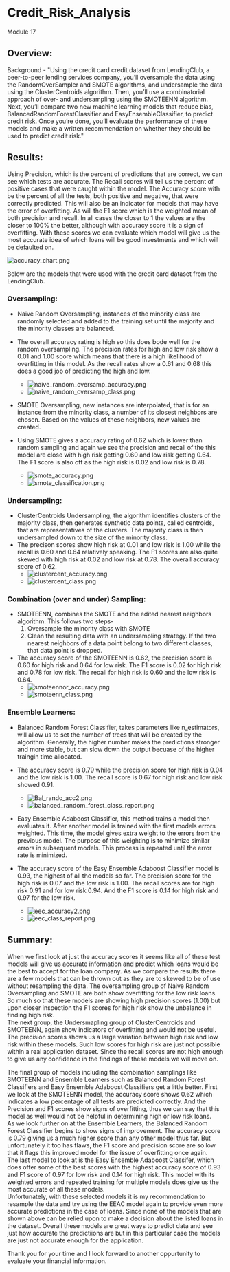 # Credit_Risk_Analysis
Module 17

## Overview:

Background -  "Using the credit card credit dataset from LendingClub, a peer-to-peer lending services company, you’ll oversample the data using the RandomOverSampler and SMOTE algorithms, and undersample the data using the ClusterCentroids algorithm. Then, you’ll use a combinatorial approach of over- and undersampling using the SMOTEENN algorithm. Next, you’ll compare two new machine learning models that reduce bias, BalancedRandomForestClassifier and EasyEnsembleClassifier, to predict credit risk. Once you’re done, you’ll evaluate the performance of these models and make a written recommendation on whether they should be used to predict credit risk."

## Results:

Using Precision, which is the percent of predictions that are correct, we can see which tests are accurate.  The Recall scores will tell us the percent of positive cases that were caught within the model.  The Accuracy score with be the percent of all the tests, both positive and negative, that were correctly predicted.  This will also be an indicator for models that may have the error of overfitting.  As will the F1 score which is the weighted mean of both precision and recall.  In all cases the closer to 1 the values are the closer to 100% the better, although with accuracy score it is a sign of overfitting. 
With these scores we can evaluate which model will give us the most accurate idea of which loans will be good investments and which will be defaulted on.  

![accuracy_chart.png](https://github.com/GrahamNeal13/Credit_Risk_Analysis/blob/main/resources/accuracy_chart.png)

Below are the models that were used with the credit card dataset from the LendingClub.  

### Oversampling:

- Naive Random Oversampling, instances of the minority class are randomly selected and added to the training set until the majority and the minority classes are balanced.  
- The overall accuracy rating is high so this does bode well for the random oversampling.  The precision rates for high and low risk show a 0.01 and 1.00 score which means that there is a high likelihood of overfitting in this model.  As the recall rates show a 0.61 and 0.68 this does a good job of predicting the high and low.  
  - ![naive_random_oversamp_accuracy.png](https://github.com/GrahamNeal13/Credit_Risk_Analysis/blob/main/resources/naive_random_oversamp_accuracy.png)
  - ![naive_random_oversamp_class.png](https://github.com/GrahamNeal13/Credit_Risk_Analysis/blob/main/resources/naive_random_oversamp_class.png)

- SMOTE Oversampling, new instances are interpolated, that is for an instance from the minority class, a number of its closest neighbors are chosen.  Based on the values of these neighbors, new values are created.  
- Using SMOTE gives a accuracy rating of 0.62 which is lower than random sampling and again we see the precision and recall of the this model are close with high risk getting 0.60 and low risk getting 0.64.  The F1 score is also off as the high risk is 0.02 and low risk is 0.78.  
  - ![smote_accuracy.png](https://github.com/GrahamNeal13/Credit_Risk_Analysis/blob/main/resources/smote_accuracy.png)
  - ![smote_classification.png](https://github.com/GrahamNeal13/Credit_Risk_Analysis/blob/main/resources/smote_classification.png)

### Undersampling:

- ClusterCentroids Undersampling, the algorithm identifies clusters of the majority class, then generates synthetic data points, called centroids, that are representatives of the clusters.  The majority class is then undersampled down to the size of the minority class.  
- The precison scores show high risk at 0.01 and low risk is 1.00 while the recall is 0.60 and 0.64 relatively speaking.  The F1 scores are also quite skewed with high risk at 0.02 and low risk at 0.78.  The overall accuracy score of 0.62.  
  - ![clustercent_accuracy.png](https://github.com/GrahamNeal13/Credit_Risk_Analysis/blob/main/resources/clustercent_accuracy.png)
  - ![clustercent_class.png](https://github.com/GrahamNeal13/Credit_Risk_Analysis/blob/main/resources/clustercent_class.png)

### Combination (over and under) Sampling:

- SMOTEENN, combines the SMOTE and the edited nearest neighbors algorithm.  This follows two steps-
    1. Oversample the minority class with SMOTE
    2. Clean the resulting data with an undersampling strategy.  If the two nearest neighbors of a data point belong to two different classes, that data point is dropped.  
- The accuracy score of the SMOTEENN is 0.62, the precision score is 0.60 for high risk and 0.64 for low risk.  The F1 score is 0.02 for high risk and 0.78 for low risk.  The recall for high risk is 0.60 and the low risk is 0.64.  
  - ![smoteennor_accuracy.png](https://github.com/GrahamNeal13/Credit_Risk_Analysis/blob/main/resources/smoteenn_accuracy.png)
  - ![smoteenn_class.png](https://github.com/GrahamNeal13/Credit_Risk_Analysis/blob/main/resources/smoteenn_class.png)

### Ensemble Learners:

- Balanced Random Forest Classifier, takes parameters like n_estimators, will allow us to set the number of trees that will be created by the algorithm.  Generally, the higher number makes the predictions stronger and more stable, but can slow down the output becuase of the higher traingin time allocated.  
- The accuracy score is 0.79 while the precision score for high risk is 0.04 and the low risk is 1.00.  The recall score is 0.67 for high risk and low risk showed 0.91.  
  - ![Bal_rando_acc2.png](https://github.com/GrahamNeal13/Credit_Risk_Analysis/blob/main/resources/Bal_rando_acc2.png)
  - ![balanced_random_forest_class_report.png](https://github.com/GrahamNeal13/Credit_Risk_Analysis/blob/main/resources/balanced_random_forest_class_report.png)

- Easy Ensemble Adaboost Classifier, this method trains a model then evaluates it.  After another model is trained with the first models errors weighted.  This time, the model gives extra weight to the errors from the previous model.  The purpose of this weighting is to minimize similar errors in subsequent models.  This process is repeated until the error rate is minimized. 
- The accuracy score of the Easy Ensemble Adaboost Classifier model is 0.93, the highest of all the models so far.  The precision score for the high risk is 0.07 and the low risk is 1.00.  The recall scores are for high risk 0.91 and for low risk 0.94.  And the F1 score is 0.14 for high risk and 0.97 for the low risk.  
  - ![eec_accuracy2.png](https://github.com/GrahamNeal13/Credit_Risk_Analysis/blob/main/resources/eec_accuracy2.png)
  - ![eec_class_report.png](https://github.com/GrahamNeal13/Credit_Risk_Analysis/blob/main/resources/eec_class_report.png)


## Summary:

When we first look at just the accuracy scores it seems like all of these test models will give us accurate information and predict which loans would be the best to accept for the loan company.  As we compare the results there are a few models that can be thrown out as they are to skewed to be of use without resampling the data.  The oversampling group of Naive Random Oversampling and SMOTE are both show overfitting for the low risk loans.  So much so that these models are showing high precision scores (1.00) but upon closer inspection the F1 scores for high risk show the unbalance in finding high risk.  
The next group, the Undersmapling group of ClusterCentroids and SMOTEENN, again show indicators of overfitting and would not be useful.  The precision scores shows us a large variation between high risk and low risk within these models.  Such low scores for high risk are just not possible within a real application dataset.  Since the recall scores are not high enough to give us any confidence in the findings of these models we will move on.  

The final group of models including the combination samplings like SMOTEENN and Ensemble Learners such as Balanced Random Forest Classifiers and Easy Ensemble Adaboost Classifiers get a little better.  First we look at the SMOTEENN model, the accuracy score shows 0.62 which indicates a low percentage of all tests are predicted correctly.  And the Precision and F1 scores show signs of overfitting, thus we can say that this model as well would not be helpful in determining high or low risk loans.  
As we look further on at the Ensemble Learners, the Balanced Random Forest Classifier begins to show signs of improvement.  The accuracy score is 0.79 giving us a much higher score than any other model thus far.  But unfortunately it too has flaws, the F1 score and precision score are so low that it flags this improved model for the issue of overfitting once again.  
The last model to look at is the Easy Ensemble Adaboost Classifer, which does offer some of the best scores with the highest accuracy score of 0.93 and F1 score of 0.97 for low risk and 0.14 for high risk.  This model with its weighted errors and repeated training for multiple models does give us the most accurate of all these models.  
Unfortunately, with these selected models it is my recommendation to resample the data and try using the EEAC model again to provide even more accurate predictions in the case of loans.  Since none of the models that are shown above can be relied upon to make a decision about the listed loans in the dataset.  Overall these models are great ways to predict data and see just how accurate the predictiions are but in this particular case the models are just not accurate enough for the application.  

Thank you for your time and I look forward to another oppurtunity to evaluate your financial information.  



